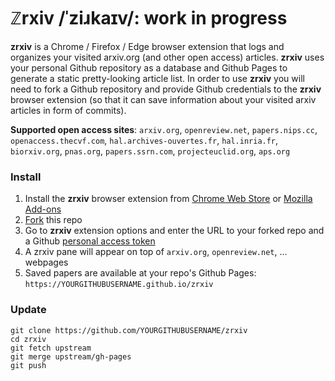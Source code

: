 # ℤrxiv /ˈziɹkaɪv/: work in progress
**zrxiv** is a Chrome / Firefox / Edge browser extension that logs and organizes your visited arxiv.org (and other open access) articles. **zrxiv** uses your personal Github repository as a database and Github Pages to generate a static pretty-looking article list. In order to use **zrxiv** you will need to fork a Github repository and provide Github credentials to the **zrxiv** browser extension (so that it can save information about your visited arxiv articles in form of commits).

**Supported open access sites**: `arxiv.org`, `openreview.net`, `papers.nips.cc`, `openaccess.thecvf.com`, `hal.archives-ouvertes.fr`, `hal.inria.fr`, `biorxiv.org`, `pnas.org`, `papers.ssrn.com`, `projecteuclid.org`, `aps.org`

### Install
1. Install the **zrxiv** browser extension from [Chrome Web Store](https://chrome.google.com/webstore/detail/oleagdnnlndgacibahnhoedjlcdlicoo/publish-accepted?authuser=0&hl=en-US) or [Mozilla Add-ons](https://addons.mozilla.org/en-US/firefox/addon/zrxiv/)
2. [Fork](https://github.com/zrxiv/zrxiv/fork) this repo
3. Go to **zrxiv** extension options and enter the URL to your forked repo and a Github [personal access token](https://github.com/settings/tokens)
4. A zrxiv pane will appear on top of `arxiv.org`, `openreview.net`, ... webpages
5. Saved papers are available at your repo's Github Pages: `https://YOURGITHUBUSERNAME.github.io/zrxiv`

### Update
```shell
git clone https://github.com/YOURGITHUBUSERNAME/zrxiv
cd zrxiv
git fetch upstream
git merge upstream/gh-pages
git push
```
